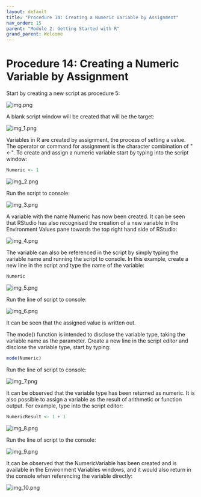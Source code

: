 ```yaml
---
layout: default
title: "Procedure 14: Creating a Numeric Variable by Assignment"
nav_order: 15
parent: "Module 2: Getting Started with R"
grand_parent: Welcome
---
```


# Procedure 14: Creating a Numeric Variable by Assignment

Start by creating a new script as procedure 5:

![img.png](img.png)

A blank script window will be created that will be the target:

![img_1.png](img_1.png)

Variables in R are created by assignment,  the process of setting a value.  The operator or command for assignment is the character combination of "<-".  To create and assign a numeric variable start by typing into the script window:

``` r
Numeric <- 1
```

![img_2.png](img_2.png)

Run the script to console:

![img_3.png](img_3.png)

A variable with the name Numeric has now been created.   It can be seen that RStudio has also recognised the creation of a new variable in the Environment Values pane towards the top right hand side of RStudio:

![img_4.png](img_4.png)

The variable can also be referenced in the script by simply typing the variable name and running the script to console.  In this example,  create a new line in the script and type the name of the variable:

``` r
Numeric
```

![img_5.png](img_5.png)

Run the line of script to console:

![img_6.png](img_6.png)

It can be seen that the assigned value is written out.

The mode() function is intended to disclose the variable type, taking the variable name as the parameter.  Create a new line in the script editor and disclose the variable type, start by typing:

``` r
mode(Numeric)
```

Run the line of script to console:

![img_7.png](img_7.png)

It can be observed that the variable type has been returned as numeric.  It is also possible to assign a variable as the result of arithmetic or function output.  For example,  type into the script editor:

``` r
NumericResult <- 1 + 1
```

![img_8.png](img_8.png)

Run the line of script to the console:

![img_9.png](img_9.png)

It can be observed that the NumericVariable has been created and is available in the Environment Variables windows, and it would also return in the console when referencing the variable directly:

![img_10.png](img_10.png)